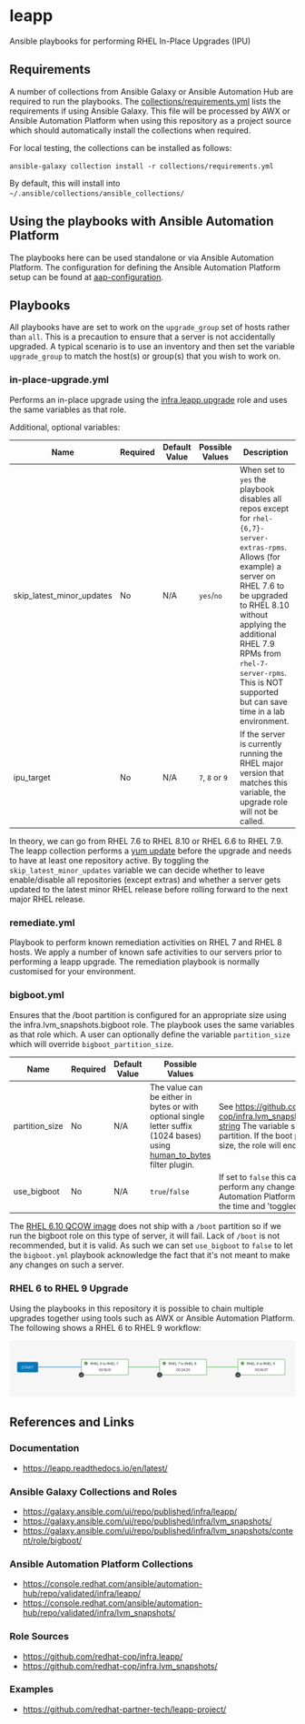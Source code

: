 # leapp
Ansible playbooks for performing RHEL In-Place Upgrades (IPU)

## Requirements

A number of collections from Ansible Galaxy or Ansible Automation Hub are required to run the playbooks.  The [collections/requirements.yml](collections/requirements.yml) lists the requirements if using Ansible Galaxy. This file will be processed by AWX or Ansible Automation Platform when using this repository as a project source which should automatically install the collections when required.

For local testing, the collections can be installed as follows:

`ansible-galaxy collection install -r collections/requirements.yml`

By default, this will install into `~/.ansible/collections/ansible_collections/`

## Using the playbooks with Ansible Automation Platform

The playbooks here can be used standalone or via Ansible Automation Platform.  The configuration for defining the Ansible Automation Platform setup can be found at [aap-configuration](https://github.com/rjo-uk/aap-configuration).

## Playbooks

All playbooks have are set to work on the `upgrade_group` set of hosts rather than `all`.  This is a precaution to ensure that a server is not accidentally upgraded.  A typical scenario is to use an inventory and then set the variable `upgrade_group` to match the host(s) or group(s) that you wish to work on.

### in-place-upgrade.yml

Performs an in-place upgrade using the [infra.leapp.upgrade](https://github.com/redhat-cop/infra.leapp/tree/main/roles/upgrade) role and uses the same variables as that role.

Additional, optional variables:

| Name | Required | Default Value | Possible Values | Description |
| ---- | -------- | ------------- | --------------- | ----------- |
| skip_latest_minor_updates | No | N/A | `yes`/`no` | When set to `yes` the playbook disables all repos except for `rhel-{6,7}-server-extras-rpms`.  Allows (for example) a server on RHEL 7.6 to be upgraded to RHEL 8.10 without applying the additional RHEL 7.9 RPMs from `rhel-7-server-rpms`.  This is NOT supported but can save time in a lab environment. |
| ipu_target | No | N/A | `7`, `8` or `9` | If the server is currently running the RHEL major version that matches this variable, the upgrade role will not be called. |

In theory, we can go from RHEL 7.6 to RHEL 8.10 or RHEL 6.6 to RHEL 7.9.  The leapp collection performs a [yum update](https://github.com/redhat-cop/infra.leapp/blob/main/roles/upgrade/tasks/update-and-reboot.yml) before the upgrade and needs to have at least one repository active. By toggling the `skip_latest_minor_updates` variable we can decide whether to leave enable/disable all repositories (except extras) and whether a server gets updated to the latest minor RHEL release before rolling forward to the next major RHEL release.

### remediate.yml

Playbook to perform known remediation activities on RHEL 7 and RHEL 8 hosts.  We apply a number of known safe activities to our servers prior to performing a leapp upgrade.  The remediation playbook is normally customised for your environment.

### bigboot.yml

Ensures that the /boot partition is configured for an appropriate size using the infra.lvm_snapshots.bigboot role.  The playbook uses the same variables as that role which.  A user can optionally define the variable `partition_size` which will override `bigboot_partition_size`.


| Name | Required | Default Value | Possible Values | Description |
| ---- | -------- | ------------- | --------------- | ----------- |
| partition_size | No | N/A | The value can be either in bytes or with optional single letter suffix (1024 bases) using [human_to_bytes](https://docs.ansible.com/ansible/latest/collections/ansible/builtin/human_to_bytes_filter.html) filter plugin.| See https://github.com/redhat-cop/infra.lvm_snapshots/tree/main/roles/bigboot#bigboot_partition_size-string The variable specifies the minimum required size of the boot partition. If the boot partition is already equal to or greater than the given size, the role will end gracefully making no changes. |
| use_bigboot | No | N/A |`true`/`false` | If set to `false` this causes the playbook to exit successfully early and not perform any changes to the system.  This is useful in AWX/Ansible Automation Platform workflows where the playbook can be called all of the time and 'toggled' to 'off' by setting this value to `false`. |

The [RHEL 6.10 QCOW image](https://access.redhat.com/downloads/content/69/ver=/rhel---6/6.10/x86_64/product-software) does not ship with a `/boot` partition so if we run the bigboot role on this type of server, it will fail.  Lack of `/boot` is not recommended, but it is valid.  As such we can set `use_bigboot` to `false` to let the `bigboot.yml` playbook acknowledge the fact that it's not meant to make any changes on such a server.

### RHEL 6 to RHEL 9 Upgrade

Using the playbooks in this repository it is possible to chain multiple upgrades together using tools such as AWX or Ansible Automation Platform.  The following shows a RHEL 6 to RHEL 9 workflow:

![Ansible Automation Platform RHEL 6 to RHEL 9 workflow](rhel6_to_rhel9_workflow.png)


## References and Links

### Documentation

- https://leapp.readthedocs.io/en/latest/

### Ansible Galaxy Collections and Roles
- https://galaxy.ansible.com/ui/repo/published/infra/leapp/
- https://galaxy.ansible.com/ui/repo/published/infra/lvm_snapshots/
- https://galaxy.ansible.com/ui/repo/published/infra/lvm_snapshots/content/role/bigboot/


### Ansible Automation Platform Collections

- https://console.redhat.com/ansible/automation-hub/repo/validated/infra/leapp/
- https://console.redhat.com/ansible/automation-hub/repo/validated/infra/lvm_snapshots/


### Role Sources

- https://github.com/redhat-cop/infra.leapp/
- https://github.com/redhat-cop/infra.lvm_snapshots/

### Examples

- https://github.com/redhat-partner-tech/leapp-project/
